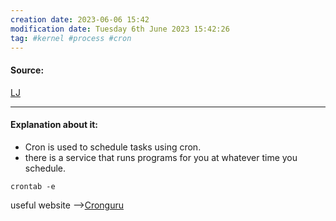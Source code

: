 ```yaml
---
creation date: 2023-06-06 15:42
modification date: Tuesday 6th June 2023 15:42:26
tag: #kernel #process #cron
---
```


#### Source:
[LJ](https://linuxjourney.com/lesson/cron-jobs)

--------------------------------------

#### Explanation about it:

* Cron is used to schedule tasks using cron.
* there is a service that runs programs for you at whatever time you schedule.

```
crontab -e
```

useful website -->[Cronguru](https://crontab.guru/)
